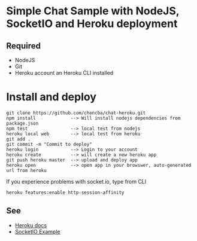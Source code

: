 # Simple Chat Sample with NodeJS, SocketIO and Heroku deployment
## Required
- NodeJS
- Git
- Heroku account an Heroku CLI installed

# Install and deploy
```
git clone https://github.com/choncba/chat-heroku.git
npm install             --> Will install nodejs dependencies from package.json
npm test                --> local test from nodejs
heroku local web        --> local test from heroku
git add .
git commit -m "Commit to deploy"
heroku login            --> Login to your account    
heroku create           --> will create a new heroku app
git push heroku master  --> upload and deploy app
heroku open             --> open app in your browswer, auto-generated url from heroku
```

If you experience problems with socket.io, type from CLI 
```
heroku features:enable http-session-affinity
```

## See 
- [Heroku docs](https://devcenter.heroku.com/articles/deploying-nodejs)
- [SocketIO Example](https://devcenter.heroku.com/articles/node-websockets)